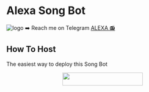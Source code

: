 # Alexa Song Bot
![logo](https://telegra.ph/file/92286679d79692b26a2a7.jpg)
➡️ Reach me on Telegram [ALEXA 📻](https://t.me/alexasongbot)

## How To Host
The easiest way to deploy this Song Bot
<p align="center"><a href="https://heroku.com/deploy?template=https://github.com/Mr-Dark-Prince/AlexaSongBot"> <img src="https://img.shields.io/badge/Deploy%20To%20Heroku-blueviolet?style=for-the-badge&logo=heroku" width="210" height="34.45"/></a></p>
